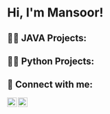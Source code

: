 <h1>Hi, I'm Mansoor! </h1>

<h2>👨‍💻 JAVA Projects:</h2>

<h2> 👨‍💻 Python Projects: </h2>

<h2> 🤳 Connect with me:</h2>

[<img align="left" alt="JoshMadakor | LinkedIn" width="22px" src="https://cdn.jsdelivr.net/npm/simple-icons@v3/icons/linkedin.svg" />][linkedin]
[<img align="left" alt="JoshMadakor | Instagram" width="22px" src="https://cdn.jsdelivr.net/npm/simple-icons@v3/icons/instagram.svg" />][instagram]


[instagram]: https://www.instagram.com/Mansoor_sta7/
[linkedin]: https://www.linkedin.com/in/mansoor-stanikzai-1a8152192/
